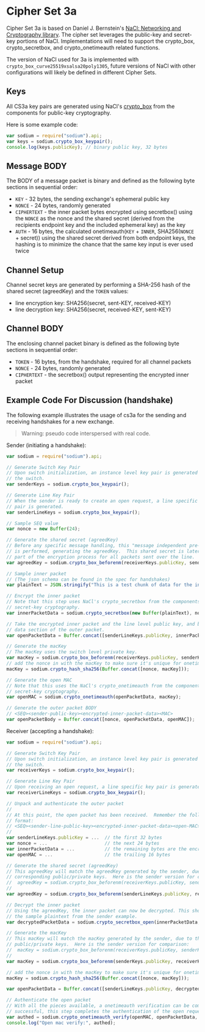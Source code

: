Cipher Set 3a
=============

Cipher Set 3a is based on Daniel J. Bernstein's [NaCl: Networking and Cryptography library](http://nacl.cr.yp.to/index.html).  The cipher set leverages the public-key and secret-key portions of NaCl.  Implementations will need to support the crypto_box, crypto_secretbox, and crypto_onetimeauth related functions.

The version of NaCl used for 3a is implemented with `crypto_box_curve25519xsalsa20poly1305`, future versions of NaCl with other configurations will likely be defined in different Cipher Sets.

## Keys

All CS3a key pairs are generated using NaCl's [crypto_box](http://nacl.cr.yp.to/box.html) from the components for public-key cryptography.

Here is some example code:
```js
var sodium = require("sodium").api;
var keys = sodium.crypto_box_keypair();
console.log(keys.publicKey); // binary public key, 32 bytes
```

## Message BODY

The BODY of a message packet is binary and defined as the following byte sections in sequential order:

* `KEY` - 32 bytes, the sending exchange's ephemeral public key
* `NONCE` - 24 bytes, randomly generated
* `CIPHERTEXT` - the inner packet bytes encrypted using secretbox() using the `NONCE` as the nonce and the shared secret (derived from the recipients endpoint key and the included ephemeral key) as the key
* `AUTH` - 16 bytes, the calculated onetimeauth(`KEY` + `INNER`, SHA256(`NONCE` + secret)) using the shared secret derived from both endpoint keys, the hashing is to minimize the chance that the same key input is ever used twice

## Channel Setup

Channel secret keys are generated by performing a SHA-256 hash of the shared secret (agreedKey) and the `TOKEN` values:

* line encryption key: SHA256(secret, sent-KEY, received-KEY)
* line decryption key: SHA256(secret, received-KEY, sent-KEY)

## Channel BODY

The enclosing channel packet binary is defined as the following byte sections in sequential order:

* `TOKEN` - 16 bytes, from the handshake, required for all channel packets
* `NONCE` - 24 bytes, randomly generated
* `CIPHERTEXT` - the secretbox() output representing the encrypted inner packet


## Example Code For Discussion (handshake)

The following example illustrates the usage of cs3a for the sending and receiving handshakes for a new exchange.  

> Warning: pseudo code interspersed with real code.

Sender (initiating a handshake):
```js
var sodium = require("sodium").api;

// Generate Switch Key Pair
// Upon switch initialization, an instance level key pair is generated for
// the switch.
var senderKeys = sodium.crypto_box_keypair();

// Generate Line Key Pair
// When the sender is ready to create an open request, a line specific key
// pair is generated.
var senderLineKeys = sodium.crypto_box_keypair();

// Sample SEQ value
var nonce = new Buffer(24);

// Generate the shared secret (agreedKey)
// Before any specific message handling, this "message independent pre-computaion"
// is performed, generating the agreedKey.  This shared secret is later used as a
// part of the encryption process for all packets sent over the line.
var agreedKey = sodium.crypto_box_beforenm(receiverKeys.publicKey, senderLineKeys.secretKey);

// Sample inner packet
// (The json schema can be found in the spec for handshakes)
var plainText = JSON.stringify("This is a test chunk of data for the inner packet. it would have JSON and a payload of the sender publicKey");

// Encrypt the inner packet
// Note that this step uses NaCl's crypto_secretbox from the components for
// secret-key cryptography.
var innerPacketData = sodium.crypto_secretbox(new Buffer(plainText), nonce, agreedKey);

// Take the encrypted inner packet and the line level public key, and build the
// data section of the outer packet.
var openPacketData = Buffer.concat([senderLineKeys.publicKey, innerPacketData]);

// Generate the macKey
// The macKey uses the switch level private key.
var macKey = sodium.crypto_box_beforenm(receiverKeys.publicKey, senderKeys.secretKey);
// add the nonce in with the macKey to make sure it's unique for onetimeauth
macKey = sodium.crypto_hash_sha256(Buffer.concat([nonce, macKey]));

// Generate the open MAC
// Note that this uses the NaCl's crypto_onetimeauth from the components for
// secret-key cryptography.
var openMAC = sodium.crypto_onetimeauth(openPacketData, macKey);

// Generate the outer packet BODY
// <SEQ><sender-public-key><encrypted-inner-packet-data><MAC>
var openPacketBody = Buffer.concat([nonce, openPacketData, openMAC]);

```


Receiver (accepting a handshake):
```js
var sodium = require("sodium").api;

// Generate Switch Key Pair
// Upon switch initialization, an instance level key pair is generated for
// the switch.
var receiverKeys = sodium.crypto_box_keypair();

// Generate Line Key Pair
// Upon receiving an open request, a line specific key pair is generated.
var receiverLineKeys = sodium.crypto_box_keypair();

// Unpack and authenticate the outer packet
//
// At this point, the open packet has been received.  Remember the following
// format:
// <SEQ><sender-line-public-key><encrypted-inner-packet-data><open-MAC>
//
var senderLineKeys.publicKey = ...  // the first 32 bytes
var nonce = ...                     // the next 24 bytes
var innerPacketData = ...           // the remaining bytes are the encrypted inner packet data
var openMAC = ...                   // the trailing 16 bytes 

// Generate the shared secret (agreedKey)
// This agreedKey will match the agreedKey generated by the sender, due to the
// corresponding public/private keys.  Here is the sender version for comparison:
//  agreedKey = sodium.crypto_box_beforenm(receiverKeys.publicKey, senderLineKeys.secretKey);
//
var agreedKey = sodium.crypto_box_beforenm(senderLineKeys.publicKey, receiverKeys.secretKey);

// Decrypt the inner packet
// Using the agreedKey, the inner packet can now be decrypted. This should match
// the sample plaintext from the sender example.
var decryptedPacketData = sodium.crypto_secretbox_open(innerPacketData, nonce, agreedKey);

// Generate the macKey
// This macKey will match the macKey generated by the sender, due to the corresponding
// public/private keys.  Here is the sender version for comparison:
//  macKey = sodium.crypto_box_beforenm(receiverKeys.publicKey, senderKeys.secretKey);
//
var macKey = sodium.crypto_box_beforenm(senderKeys.publicKey, receiverKeys.secretKey);

// add the nonce in with the macKey to make sure it's unique for onetimeauth
macKey = sodium.crypto_hash_sha256(Buffer.concat([nonce, macKey]));

var openPacketData = Buffer.concat([senderLineKeys.publicKey, decryptedPacketData]);

// Authenticate the open packet
// With all the pieces available, a onetimeauth verification can be completed.  If
// successful, this step completes the authentication of the open request.
var authed = sodium.crypto_onetimeauth_verify(openMAC, openPacketData, macKey) === 0 ;
console.log("Open mac verify:", authed);


```

